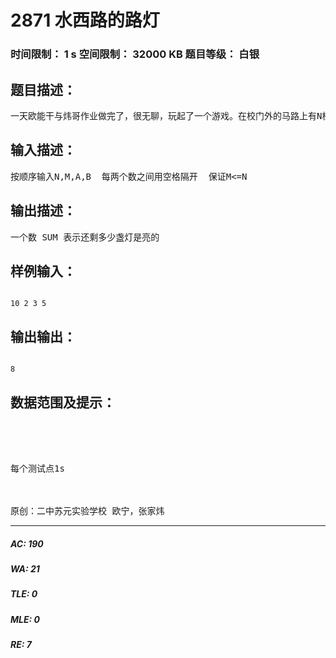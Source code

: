 # 2871 水西路的路灯   
### 时间限制： 1 s     空间限制： 32000 KB     题目等级： 白银  
## 题目描述：  

<pre>
一天欧能干与炜哥作业做完了，很无聊，玩起了一个游戏。在校门外的马路上有N棵西瓜树，每个西瓜树旁有一盏电灯。欧能干和炜哥从校门口出发（校门口旁也有一棵树），欧能干负责把序号为A的倍数的灯改变状态（开→关，关→开），炜哥负责把倍数为B的路灯改变状态。当他们走到第M棵树时，突然停电了，所有倍数为3的灯都关了。炜哥突然萎了，他非常害怕，不知道路上有几盏灯还亮着。于是，欧能干找到了你，你能输出这时有多少盏灯吗？
</pre>
  
  
## 输入描述：  

<pre>
按顺序输入N,M,A,B  每两个数之间用空格隔开  保证M<=N
</pre>
  
  
## 输出描述：  

<pre>
一个数 SUM 表示还剩多少盏灯是亮的
</pre>
  
  
## 样例输入：  

<pre><code>
10 2 3 5
</code></pre>
  
  
## 输出输出：  

<pre><code>
8
</code></pre>
  
  
## 数据范围及提示：  

<pre>
 



每个测试点1s



原创：二中苏元实验学校 欧宁，张家炜
</pre>
  
  
***  

##### AC: 190  
##### WA: 21  
##### TLE: 0  
##### MLE: 0  
##### RE: 7  

